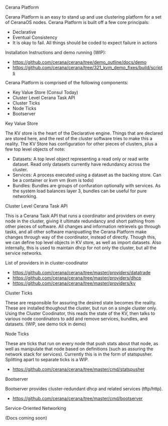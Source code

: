 Cerana Platform

Cerana Platform is an easy to stand up and use clustering platform for a set of CeranaOS nodes. Cerana Platform is built off a few core principals:
- Declarative
- Eventual Consistency
- It is okay to fail. All things should be coded to expect failure in actions

Installation Instructions and demo running (WIP):
- https://github.com/cerana/cerana/tree/demo_outline/docs/demo
- https://github.com/cerana/cerana/tree/321_kvm_demo_fixes/build/scripts

Cerana Platform is comprised of the following components:
- Key Value Store (Consul Today)
- Cluster Level Cerana Task API
- Cluster Ticks
- Node Ticks
- Bootserver

Key Value Store

The KV store is the heart of the Declarative engine. Things that are declared are stored here, and the rest of the cluster software tries to make this a reality. The KV Store has configuration for other pieces of clusters, plus a few top level objects of note:
- Datasets: A top level object representing a read only or read write dataset. Read only datasets currently have redundancy across the cluster.
- Services: A process executed using a dataset as the backing store. Can be a container or kvm vm (kvm is todo)
- Bundles: Bundles are groups of confuration optionally with services. As the system load balances layer 3, bundles can be useful for pure networking.

Cluster Level Cerana Task API

This is a Cerana Task API that runs a coordinator and providers on every node in the cluster, giving it ultimate redundancy and short pathing from other pieces of software. All changes and information retrievels go through tasks, and all other software manipuatling the Cerana Platform make changes through way of the coordinator, instead of directly. Though this, we can define top level objects in KV store, as well as import datasets. Also internally, this is used to maintain dhcp for not only the cluster, but all the service networks.

List of providers in in cluster-coodinator
- https://github.com/cerana/cerana/tree/master/providers/datatrade
- https://github.com/cerana/cerana/tree/master/providers/dhcp
- https://github.com/cerana/cerana/tree/master/providers/kv

Cluster Ticks

These are responsible for assuring the desired state becomes the reality. These are installed thoughout the cluster, but run on a single cluster only. Using the Cluster Coodinator, this reads the state of the KV, then talks to various node coordinators to add and remove services, bundles, and datasets. (WIP, see demo tick in demo)

Node Ticks

These are ticks that run on every node that push stats about that node, as well as manipulate that node based on definitions (such as assuring the network stack for services). Currently this is in the form of statspusher. Splitting apart to separate ticks is a WIP.
- https://github.com/cerana/cerana/tree/master/cmd/statspusher

Bootserver

Bootserver provides cluster-redundant dhcp and related services (tftp/http).
- https://github.com/cerana/cerana/tree/master/cmd/bootserver

Service-Oriented Networking

(Docs coming soon)

